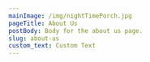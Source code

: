 ```yaml
---
mainImage: /img/nightTimePorch.jpg
pageTitle: About Us
postBody: Body for the about us page.
slug: about-us
custom_text: Custom Text
---
```

